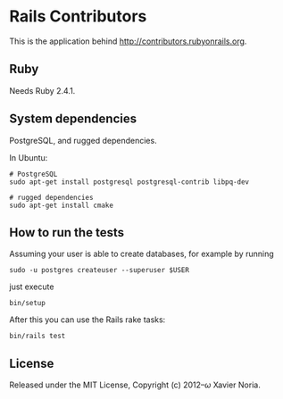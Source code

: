 # Rails Contributors

This is the application behind http://contributors.rubyonrails.org.

## Ruby

Needs Ruby 2.4.1.

## System dependencies

PostgreSQL, and rugged dependencies.

In Ubuntu:

```
# PostgreSQL
sudo apt-get install postgresql postgresql-contrib libpq-dev

# rugged dependencies
sudo apt-get install cmake
```

## How to run the tests

Assuming your user is able to create databases, for example by running

```
sudo -u postgres createuser --superuser $USER
```

just execute

```
bin/setup
```

After this you can use the Rails rake tasks:

```
bin/rails test
```

## License

Released under the MIT License, Copyright (c) 2012–<i>ω</i> Xavier Noria.
